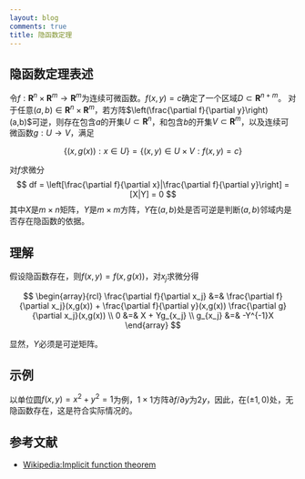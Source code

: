 ```yaml
---
layout: blog
comments: true
title: 隐函数定理
---
```


## 隐函数定理表述
令$f:\mathbf{R}^n\times\mathbf{R}^m\to\mathbf{R}^m$为连续可微函数。$f(x,y)=c$确定了一个区域$D\subset\mathbf{R}^{n+m}$。
对于任意$(a,b)\in\mathbf{R}^n\times\mathbf{R}^m$，若方阵$\left(\frac{\partial f}{\partial y}\right)(a,b)$可逆，则存在包含$a$的开集$U\subset\mathbf{R}^{n}$，和包含$b$的开集$V\subset\mathbf{R}^m$，以及连续可微函数$g:U\to V$，满足

$$
\{(x,g(x)): x\in U\} = \{(x,y)\in U\times V: f(x,y)=c\}
$$

对$f$求微分
$$
df = \left[\frac{\partial f}{\partial x}|\frac{\partial f}{\partial y}\right] = [X|Y] = 0
$$
其中$X$是$m\times n$矩阵，$Y$是$m\times m$方阵，$Y$在$(a,b)$处是否可逆是判断$(a,b)$邻域内是否存在隐函数的依据。

## 理解
假设隐函数存在，则$f(x,y)=f(x,g(x))$，对$x_j$求微分得

$$
\begin{array}{rcl}
\frac{\partial f}{\partial x_j} &=& \frac{\partial f}{\partial x_j}(x,g(x)) + \frac{\partial f}{\partial y}(x,g(x)) \frac{\partial g}{\partial x_j}(x,g(x)) \\
0 &=& X + Yg_{x_j} \\
g_{x_j} &=& -Y^{-1}X
\end{array}
$$

显然，$Y$必须是可逆矩阵。

## 示例
以单位圆$f(x,y)=x^2+y^2=1$为例，$1\times1$方阵$\partial f/\partial y$为$2y$，因此，在$(\pm1,0)$处，无隐函数存在，这是符合实际情况的。

## 参考文献

  * [Wikipedia:Implicit function theorem](http://en.wikipedia.org/wiki/Implicit_function_theorem)

